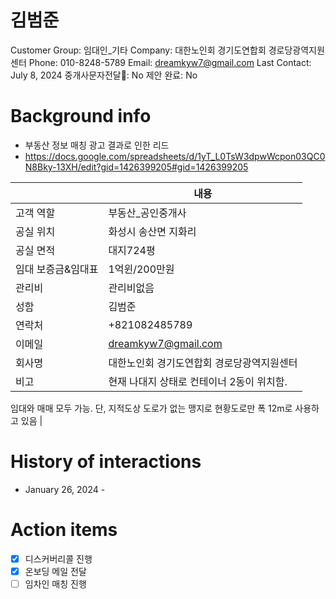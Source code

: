 # 김범준

Customer Group: 임대인_기타
Company: 대한노인회 경기도연합회 경로당광역지원센터
Phone: 010-8248-5789
Email: dreamkyw7@gmail.com
Last Contact: July 8, 2024
중개사문자전달📩: No
제안 완료: No

# Background info

- 부동산 정보 매칭 광고 결과로 인한 리드
- https://docs.google.com/spreadsheets/d/1yT_L0TsW3dpwWcpon03QC0N8Bky-13XH/edit?gid=1426399205#gid=1426399205

|  | 내용 |
| --- | --- |
| 고객 역할 | 부동산_공인중개사 |
| 공실 위치 | 화성시 송산면 지화리 |
| 공실 면적 | 대지724평 |
| 임대 보증금&임대표 | 1억윈/200만원 |
| 관리비 | 관리비없음 |
| 성함 | 김범준 |
| 연락처 | +821082485789 |
| 이메일 | [dreamkyw7@gmail.com](mailto:dreamkyw7@gmail.com) |
| 회사명 | 대한노인회 경기도연합회 경로당광역지원센터 |
| 비고 | 현재 나대지 상태로 컨테이너 2동이 위치함. 
임대와 매매 모두 가능. 
단, 지적도상 도로가 없는 맹지로 현황도로만 폭 12m로 사용하고 있음 |

# History of interactions

- January 26, 2024 -

# Action items

- [x]  디스커버리콜 진행
- [x]  온보딩 메일 전달
- [ ]  임차인 매칭 진행